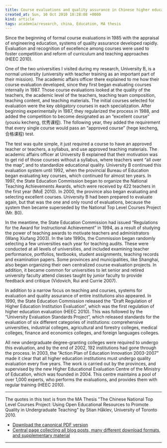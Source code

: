 ```yaml
---
title: Course evaluations and quality assurance in Chinese higher education
created_at: Sun, 10 Oct 2010 18:28:08 +0000
kind: article
tags: academia/research, china, Education, MA thesis
---
```


Since the beginning of formal course evaluations in 1985 with the
appraisal of engineering education, systems of quality assurance
developed rapidly. Evaluation and recognition of excellence among
courses were used to foster competition and reform of curriculum and
teaching approaches (HEEC 2010).

One of the two universities I visited during my research, University B,
is a normal university (university with teacher training as an important
part of their mission). The academic affairs officer there explained to
me how their course evaluation developed, since they first began
evaluating courses internally in 1987. Those course evaluations looked
at the quality of the teachers, the academic level of the teachers,
teaching team composition, teaching content, and teaching materials. The
initial courses selected for evaluation were the key obligatory courses
in each specialization. After beginning experimentally in 1987, they
regularized the process in 1988, and added the competition to become
designated as an “excellent course” (youxiu kecheng, 优秀课程). The
following year, they added the requirement that every single course
would pass an “approved course” (hege kecheng, 合格课程) test.

The test was quite simple, it just required a course to have an approved
teacher or teachers, a syllabus, and use approved teaching materials.
The academic affairs officer at University B explained that their
motivation was to get rid of those courses without a syllabus, where
teachers went “all over the map”, and to standardize educational
quality. University B continued this evaluation system until 1992, when
the provincial Bureau of Education began evaluating key courses, which
continued for almost ten years. In 1997, the State Education Commission
began to organize the National Teaching Achievements Awards, which were
received by 422 teachers in the first year (MoE 2010). In 2000, the
province also began evaluating and selecting excellent courses.
University B had been prepared to evaluate again, but that was the one
and only round of evaluations, because the system then became superseded
by the National Top Level Courses Project (Mr. B0).

In the meantime, the State Education Commission had issued “Regulations
for the Award for Instructional Achievement” in 1994, as a result of
studying the power of teaching awards to motivate teachers and
administrators (Wang Xiufang 2003). In the late 1990s, the Commission
began randomly selecting a few universities each year for teaching
audits. These were conducted at all levels of universities, and included
examining teacher performance, portfolios, textbooks, student
assignments, teaching records and examination papers. Some provinces and
municipalities, like Shanghai, also began organizing their own
centralized course evaluation projects. In addition, it became common
for universities to let senior and retired university faculty attend
classes taught by junior faculty to provide feedback and critique
(Vidovich, Rui and Currie 2007).

In addition to a narrow focus on teaching and courses, systems for
evaluation and quality assurance of entire institutions also appeared.
In 1990, the State Education Commission released the “Draft Regulation
of Higher Education Institution Evaluation”, which was the first
regulation of higher education evaluation (HEEC 2010). This was followed
by the “University Evaluation Standards Project”, which released
standards for the evaluation of six different categories of
institutions: comprehensive universities, industrial colleges,
agricultural and forestry colleges, medical colleges, finance and
economics colleges, and foreign languages colleges.

All new undergraduate degree-granting colleges were required to undergo
this evaluation, and by the end of 2002, 192 institutions had gone
through the process. In 2003, the “Action Plan of Education Innovation
2003-2007” made it clear that all higher education institutions must
undergo quality evaluation every five years. The work is carried out by
the provinces, and supervised by the new Higher Educational Evaluation
Centre of the Ministry of Education, which was founded in 2004. This
centre maintains a pool of over 1,000 experts, who performs the
evaluations, and provides them with regular training (HEEC 2010).

* * * * *

The quotes in this text is from the MA Thesis "The Chinese National Top
Level Courses Project: Using Open Educational Resources to Promote
Quality in Undergraduate Teaching" by Stian Håklev, University of
Toronto 2010.

-   [Download the canonical PDF
  version](http://reganmian.net/top-level-courses/Haklev_Stian_201009_MA_thesis.pdf)
-   [Central page collecting all blog posts, many different download
  formats, and supplementary
  material](http://reganmian.net/top-level-courses)

* * * * *

